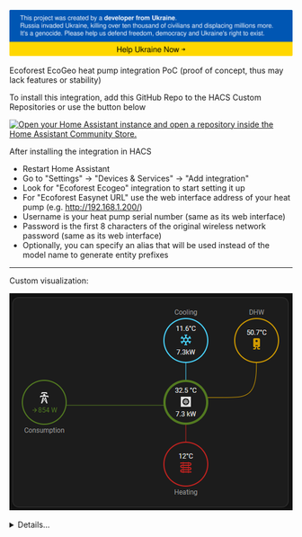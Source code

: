[![SWUbanner](https://raw.githubusercontent.com/vshymanskyy/StandWithUkraine/main/banner-direct-single.svg)](https://stand-with-ukraine.pp.ua/)

Ecoforest EcoGeo heat pump integration PoC (proof of concept, thus may lack features or stability)

To install this integration, add this GitHub Repo to the HACS Custom Repositories or use the button below

[![Open your Home Assistant instance and open a repository inside the Home Assistant Community Store.](https://my.home-assistant.io/badges/hacs_repository.svg)](https://my.home-assistant.io/redirect/hacs_repository/?owner=bytestorm&repository=ecoforest_ecogeo&category=integration)

After installing the integration in HACS
- Restart Home Assistant 
- Go to "Settings" -> "Devices & Services" -> "Add integration"
- Look for "Ecoforest Ecogeo" integration to start setting it up
- For "Ecoforest Easynet URL" use the web interface address of your heat pump (e.g. http://192.168.1.200/)
- Username is your heat pump serial number (same as its web interface)
- Password is the first 8 characters of the original wireless network password (same as its web interface)
- Optionally, you can specify an alias that will be used instead of the model name to generate entity prefixes


------------

Custom visualization:

![flow](https://github.com/bytestorm/ecoforest_ecogeo/blob/master/flow.png?raw=true)

<details>
  <summary>Details...</summary>
  
  This card is built using [power-flow-card-plus](https://github.com/flixlix/power-flow-card-plus). You can install it with HACS.<br />
  Just replace entity prefixes (ebfhbb in my case) with the model name or the alias of your heat pump.


```yaml
type: custom:power-flow-card-plus
entities:
  grid:
    entity: sensor.ebfhbb_power_electric
    display_state: one_way_no_zero
    name: Consumption
    color:
      consumption:
        - 78
        - 122
        - 39
  home:
    entity: sensor.ebfhbb_power_output
    icon: mdi:hvac
    subtract_individual: false
    override_state: true
    secondary_info:
      entity: sensor.ebfhbb_t_outdoor
      unit_of_measurement: °C
      decimals: 1
  individual:
    - entity: sensor.ebfhbb_power_cooling
      display_zero_state: false
      name: Cooling
      secondary_info:
        entity: sensor.ebfhbb_t_cooling
        unit_of_measurement: °C
        display_zero: false
        decimals: 1
      icon: mdi:snowflake
      display_zero: true
      color:
        - 0
        - 213
        - 255
    - entity: sensor.ebfhbb_power_heating
      display_zero: true
      name: Heating
      icon: mdi:heating-coil
      secondary_info:
        entity: sensor.ebfhbb_t_heating
        unit_of_measurement: °C
      color:
        - 203
        - 37
        - 37
      decimals: 1
      display_zero_state: false
    - name: DHW
      icon: mdi:water-boiler
      color:
        - 212
        - 154
        - 28
      decimals: 1
      display_zero: true
      secondary_info:
        entity: sensor.ebfhbb_t_dhw
        unit_of_measurement: °C
        decimals: 1
      display_zero_state: false
      entity: '0'
clickable_entities: true
display_zero_lines:
  mode: show
  transparency: 50
  grey_color:
    - 189
    - 189
    - 189
use_new_flow_rate_model: true
w_decimals: 0
kw_decimals: 1
min_flow_rate: 5
max_flow_rate: 5
max_expected_power: 2000
min_expected_power: 0.01
watt_threshold: 1000
transparency_zero_lines: 0
disable_dots: true
```
</details>
